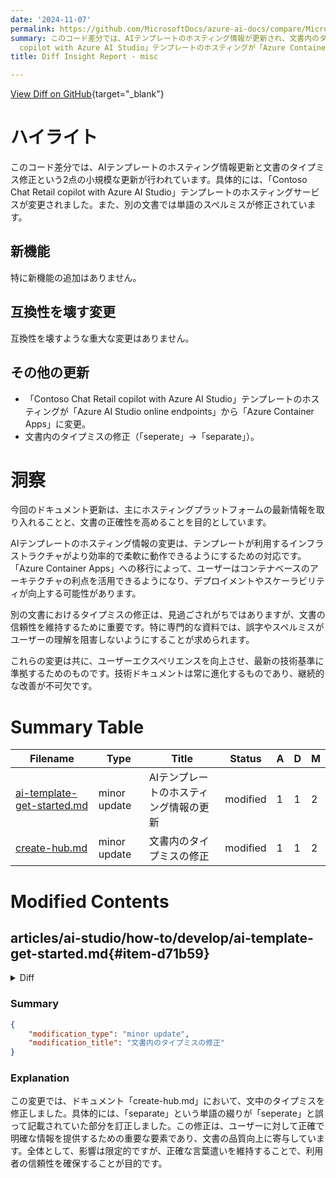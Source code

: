 ```yaml
---
date: '2024-11-07'
permalink: https://github.com/MicrosoftDocs/azure-ai-docs/compare/MicrosoftDocs:6c09135...MicrosoftDocs:8be6320
summary: このコード差分では、AIテンプレートのホスティング情報が更新され、文書内のタイプミスが修正されました。具体的には、「Contoso Chat Retail
  copilot with Azure AI Studio」テンプレートのホスティングが「Azure Container Apps」に変更されました。また、タイプミス「seperate」が「separate」に修正されています。新機能の追加や互換性を壊す変更はなく、主に正確性を高めることを目的としています。これらの変更はユーザーエクスペリエンス向上につながるものです。
title: Diff Insight Report - misc

---
```


[View Diff on GitHub](https://github.com/MicrosoftDocs/azure-ai-docs/compare/MicrosoftDocs:6c09135...MicrosoftDocs:8be6320){target="_blank"}

# ハイライト
このコード差分では、AIテンプレートのホスティング情報更新と文書のタイプミス修正という2点の小規模な更新が行われています。具体的には、「Contoso Chat Retail copilot with Azure AI Studio」テンプレートのホスティングサービスが変更されました。また、別の文書では単語のスペルミスが修正されています。

## 新機能
特に新機能の追加はありません。

## 互換性を壊す変更
互換性を壊すような重大な変更はありません。

## その他の更新
- 「Contoso Chat Retail copilot with Azure AI Studio」テンプレートのホスティングが「Azure AI Studio online endpoints」から「Azure Container Apps」に変更。
- 文書内のタイプミスの修正（「seperate」→「separate」）。

# 洞察
今回のドキュメント更新は、主にホスティングプラットフォームの最新情報を取り入れることと、文書の正確性を高めることを目的としています。

AIテンプレートのホスティング情報の変更は、テンプレートが利用するインフラストラクチャがより効率的で柔軟に動作できるようにするための対応です。「Azure Container Apps」への移行によって、ユーザーはコンテナベースのアーキテクチャの利点を活用できるようになり、デプロイメントやスケーラビリティが向上する可能性があります。

別の文書におけるタイプミスの修正は、見過ごされがちではありますが、文書の信頼性を維持するために重要です。特に専門的な資料では、誤字やスペルミスがユーザーの理解を阻害しないようにすることが求められます。

これらの変更は共に、ユーザーエクスペリエンスを向上させ、最新の技術基準に準拠するためのものです。技術ドキュメントは常に進化するものであり、継続的な改善が不可欠です。

# Summary Table
|  Filename  | Type |    Title    | Status | A  | D  | M  |
|------------|------|-------------|--------|----|----|----|
| [ai-template-get-started.md](#item-d71b59) | minor update | AIテンプレートのホスティング情報の更新 | modified | 1 | 1 | 2 | 
| [create-hub.md](#item-9df177) | minor update | 文書内のタイプミスの修正 | modified | 1 | 1 | 2 | 


# Modified Contents
## articles/ai-studio/how-to/develop/ai-template-get-started.md{#item-d71b59}

<details>
<summary>Diff</summary>
````diff
@@ -28,7 +28,7 @@ Start with our sample applications! Choose the right template for your needs, th
 
 | Template      | App host | Tech stack | Description |
 | ----------- | ----------| ----------- | ------------|
-| [Contoso Chat Retail copilot with Azure AI Studio](https://github.com/Azure-Samples/contoso-chat) | [Azure AI Studio online endpoints](/azure/machine-learning/concept-endpoints-online) | [Azure Cosmos DB](/azure/cosmos-db/index-overview), [Azure Managed Identity](/entra/identity/managed-identities-azure-resources/overview), [Azure OpenAI Service](../../../ai-services/openai/overview.md), [Azure AI Search](/azure/search/search-what-is-azure-search), Bicep  | A retailer conversation agent that can answer questions grounded in your product catalog and customer order history. This template uses a retrieval augmented generation architecture with cutting-edge models for chat completion, chat evaluation, and embeddings. Build, evaluate, and deploy, an end-to-end solution with a single command. | 
+| [Contoso Chat Retail copilot with Azure AI Studio](https://github.com/Azure-Samples/contoso-chat) | [Azure Container Apps](/azure/container-apps/overview) | [Azure Cosmos DB](/azure/cosmos-db/index-overview), [Azure Managed Identity](/entra/identity/managed-identities-azure-resources/overview), [Azure OpenAI Service](../../../ai-services/openai/overview.md), [Azure AI Search](/azure/search/search-what-is-azure-search), Bicep  | A retailer conversation agent that can answer questions grounded in your product catalog and customer order history. This template uses a retrieval augmented generation architecture with cutting-edge models for chat completion, chat evaluation, and embeddings. Build, evaluate, and deploy, an end-to-end solution with a single command. | 
 | [Process Automation: speech to text and summarization with Azure AI Studio](https://github.com/Azure-Samples/summarization-openai-python-prompflow) | [Azure AI Studio online endpoints](/azure/machine-learning/concept-endpoints-online) | [Azure Managed Identity](/entra/identity/managed-identities-azure-resources/overview), [Azure OpenAI Service](../../../ai-services/openai/overview.md), [Azure AI speech to text service](../../../ai-services/speech-service/index-speech-to-text.yml), Bicep  | An app for workers to report issues via text or speech, translating audio to text, summarizing it, and specify the relevant department. | 
 | [Multi-Modal Creative Writing copilot with Dalle](https://github.com/Azure-Samples/agent-openai-python-prompty) | [Azure AI Studio online endpoints](/azure/machine-learning/concept-endpoints-online) | [Azure AI Search](/azure/search/search-what-is-azure-search), [Azure OpenAI Service](../../../ai-services/openai/overview.md), Bicep | demonstrates how to create and work with AI agents. The app takes a topic and instruction input and then calls a research agent, writer agent, and editor agent. |  
 | [Assistant API Analytics Copilot with Python and Azure AI Studio](https://github.com/Azure-Samples/assistant-data-openai-python-promptflow) | [Azure AI Studio online endpoints](/azure/machine-learning/concept-endpoints-online) |  [Azure Managed Identity](/entra/identity/managed-identities-azure-resources/overview), [Azure AI Search](/azure/search/search-what-is-azure-search), [Azure OpenAI Service](../../../ai-services/openai/overview.md), Bicep| A data analytics chatbot based on the Assistants API. The chatbot can answer questions in natural language, and interpret them as queries on an example sales dataset. |
````
</details>

### Summary

```json
{
    "modification_type": "minor update",
    "modification_title": "AIテンプレートのホスティング情報の更新"
}
```

### Explanation
今回の変更では、AIテンプレートに関するドキュメントを更新し、特定のテンプレートのアプリホスティング情報を変更しました。具体的には、「Contoso Chat Retail copilot with Azure AI Studio」というテンプレートのホスティングが「Azure AI Studio online endpoints」から「Azure Container Apps」へと移行されました。この変更により、ユーザーは新しいホスティングサービスの利点を享受できるようになります。また、ドキュメント内で1行が追加され、1行が削除されるという形で、全体の構成がわずかに調整されました。この更新は、最新の技術スタックを反映し、ユーザーにとっての利便性を向上させるものです。

## articles/ai-studio/includes/create-hub.md{#item-9df177}

<details>
<summary>Diff</summary>
````diff
@@ -26,7 +26,7 @@ To create a hub in [Azure AI Studio](https://ai.azure.com), follow these steps:
     :::image type="content" source="../media/how-to/hubs/hub-new-connect-services.png" alt-text="Screenshot of the dialog to connect services while creating a new hub." lightbox="../media/how-to/hubs/hub-new-connect-services.png":::
 
     > [!NOTE]
-    > If you don't see (new) before the **Resource group** and **Connect Azure AI Services** entries then an existing resource is being used. For the purposes of this tutorial, create a seperate entity via **Create new resource group** and **Create new AI Services**. This will allow you to prevent any unexpected charges by deleting the entities after the tutorial.
+    > If you don't see (new) before the **Resource group** and **Connect Azure AI Services** entries then an existing resource is being used. For the purposes of this tutorial, create a separate entity via **Create new resource group** and **Create new AI Services**. This will allow you to prevent any unexpected charges by deleting the entities after the tutorial.
 
 1. Review the information and select **Create**.
 
````
</details>

### Summary

```json
{
    "modification_type": "minor update",
    "modification_title": "文書内のタイプミスの修正"
}
```

### Explanation
この変更では、ドキュメント「create-hub.md」において、文中のタイプミスを修正しました。具体的には、「separate」という単語の綴りが「seperate」と誤って記載されていた部分を訂正しました。この修正は、ユーザーに対して正確で明確な情報を提供するための重要な要素であり、文書の品質向上に寄与しています。全体として、影響は限定的ですが、正確な言葉遣いを維持することで、利用者の信頼性を確保することが目的です。


